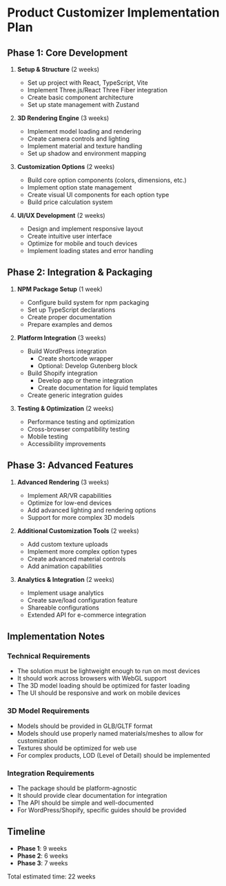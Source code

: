# Product Customizer Implementation Plan

## Phase 1: Core Development

1. **Setup & Structure** (2 weeks)
   - Set up project with React, TypeScript, Vite
   - Implement Three.js/React Three Fiber integration
   - Create basic component architecture
   - Set up state management with Zustand

2. **3D Rendering Engine** (3 weeks)
   - Implement model loading and rendering
   - Create camera controls and lighting
   - Implement material and texture handling
   - Set up shadow and environment mapping

3. **Customization Options** (2 weeks)
   - Build core option components (colors, dimensions, etc.)
   - Implement option state management
   - Create visual UI components for each option type
   - Build price calculation system

4. **UI/UX Development** (2 weeks)
   - Design and implement responsive layout
   - Create intuitive user interface
   - Optimize for mobile and touch devices
   - Implement loading states and error handling

## Phase 2: Integration & Packaging

1. **NPM Package Setup** (1 week)
   - Configure build system for npm packaging
   - Set up TypeScript declarations
   - Create proper documentation
   - Prepare examples and demos

2. **Platform Integration** (3 weeks)
   - Build WordPress integration
     - Create shortcode wrapper
     - Optional: Develop Gutenberg block
   - Build Shopify integration
     - Develop app or theme integration
     - Create documentation for liquid templates
   - Create generic integration guides

3. **Testing & Optimization** (2 weeks)
   - Performance testing and optimization
   - Cross-browser compatibility testing
   - Mobile testing
   - Accessibility improvements

## Phase 3: Advanced Features

1. **Advanced Rendering** (3 weeks)
   - Implement AR/VR capabilities
   - Optimize for low-end devices
   - Add advanced lighting and rendering options
   - Support for more complex 3D models

2. **Additional Customization Tools** (2 weeks)
   - Add custom texture uploads
   - Implement more complex option types
   - Create advanced material controls
   - Add animation capabilities

3. **Analytics & Integration** (2 weeks)
   - Implement usage analytics
   - Create save/load configuration feature
   - Shareable configurations
   - Extended API for e-commerce integration

## Implementation Notes

### Technical Requirements

- The solution must be lightweight enough to run on most devices
- It should work across browsers with WebGL support
- The 3D model loading should be optimized for faster loading
- The UI should be responsive and work on mobile devices

### 3D Model Requirements

- Models should be provided in GLB/GLTF format
- Models should use properly named materials/meshes to allow for customization
- Textures should be optimized for web use
- For complex products, LOD (Level of Detail) should be implemented

### Integration Requirements

- The package should be platform-agnostic
- It should provide clear documentation for integration
- The API should be simple and well-documented
- For WordPress/Shopify, specific guides should be provided

## Timeline

- **Phase 1**: 9 weeks
- **Phase 2**: 6 weeks
- **Phase 3**: 7 weeks

Total estimated time: 22 weeks 